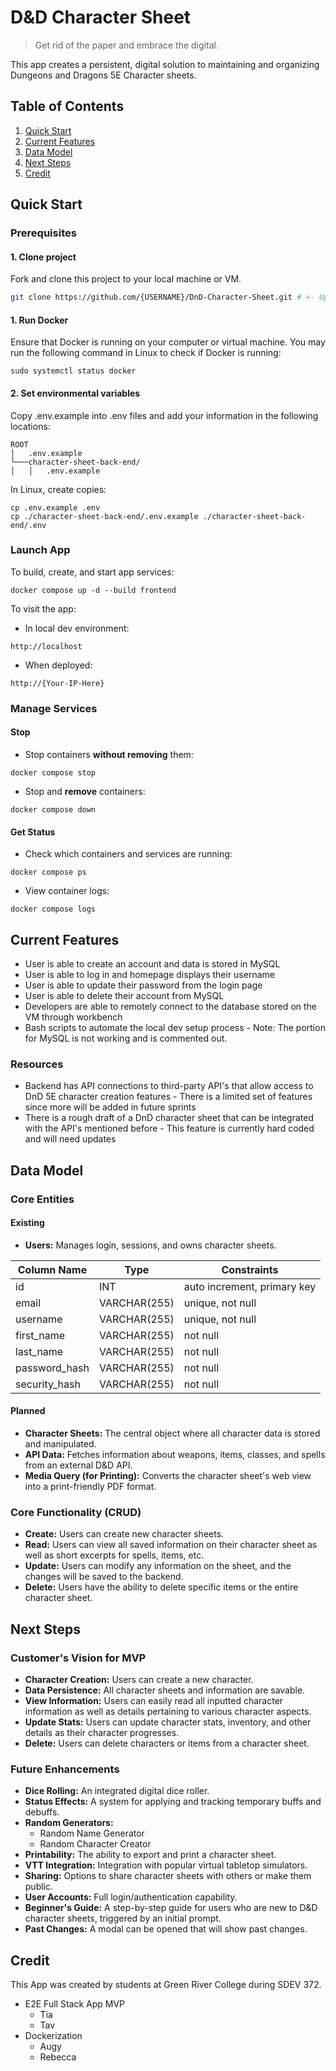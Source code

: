 # D&D Character Sheet
> Get rid of the paper and embrace the digital.

This app creates a persistent, digital solution to maintaining and organizing Dungeons and Dragons 5E Character  sheets.

## Table of Contents
1. [Quick Start](#quick-start)
1. [Current Features](#current-features)
1. [Data Model](#data-model)
1. [Next Steps](#next-steps)
1. [Credit](#credit)
## Quick Start
### Prerequisites
#### 1. Clone project
Fork and clone this project to your local machine or VM.
```bash
git clone https://github.com/{USERNAME}/DnD-Character-Sheet.git # <- Update {USERNAME}
```
#### 1. Run Docker
Ensure that Docker is running on your computer or virtual machine.
You may run the following command in Linux to check if Docker is running:
```
sudo systemctl status docker
```
#### 2. Set environmental variables
Copy .env.example into .env files and add your information in the following locations:
```
ROOT
│   .env.example 
└───character-sheet-back-end/
│   │   .env.example
```
In Linux, create copies:
```
cp .env.example .env
cp ./character-sheet-back-end/.env.example ./character-sheet-back-end/.env
```
### Launch App
To build, create, and start app services:
```
docker compose up -d --build frontend
```
To visit the app:
- In local dev environment:
```url
http://localhost
```
- When deployed:
```url
http://{Your-IP-Here}
```
### Manage Services
#### Stop
- Stop containers **without removing** them:
```
docker compose stop
```
- Stop and **remove** containers:
```
docker compose down
```
#### Get Status
- Check which containers and services are running:
```
docker compose ps
```
- View container logs:
```
docker compose logs
```
## Current Features
- User is able to create an account and data is stored in MySQL
- User is able to log in and homepage displays their username
- User is able to update their password from the login page
- User is able to delete their account from MySQL
- Developers are able to remotely connect to the database stored on the VM through workbench
- Bash scripts to automate the local dev setup process - Note: The portion for MySQL is not working and is commented out. 

### Resources
- Backend has API connections to third-party API's that allow access to DnD 5E character creation features - There is a limited set of features since more will be added in future sprints
- There is a rough draft of a DnD character sheet that can be integrated with the API's mentioned before - This feature is currently hard coded and will need updates
## Data Model
### Core Entities
#### Existing
-  **Users:** Manages login, sessions, and owns character sheets.

| Column Name | Type | Constraints |
| -- | -- | -- |
| id | INT | auto increment, primary key |
| email | VARCHAR(255) | unique, not null |
| username | VARCHAR(255) | unique, not null |
| first_name | VARCHAR(255) | not null |
| last_name | VARCHAR(255) | not null |
| password_hash | VARCHAR(255) | not null |
| security_hash | VARCHAR(255) | not null |

#### Planned
-  **Character Sheets:** The central object where all character data is stored and manipulated.
-  **API Data:** Fetches information about weapons, items, classes, and spells from an external D&D API.
-  **Media Query (for Printing):** Converts the character sheet's web view into a print-friendly PDF format.
### Core Functionality (CRUD)
-  **Create:** Users can create new character sheets.
-  **Read:** Users can view all saved information on their character sheet as well as short excerpts for spells, items, etc.
-  **Update:** Users can modify any information on the sheet, and the changes will be saved to the backend.
-  **Delete:** Users have the ability to delete specific items or the entire character sheet.

## Next Steps
### Customer's Vision for MVP
-  **Character Creation:** Users can create a new character.
-  **Data Persistence:** All character sheets and information are savable.
-  **View Information:** Users can easily read all inputted character information as well as details pertaining to various character aspects.
-  **Update Stats:** Users can update character stats, inventory, and other details as their character progresses.
-  **Delete:** Users can delete characters or items from a character sheet.

### Future Enhancements

-  **Dice Rolling:** An integrated digital dice roller.
-  **Status Effects:** A system for applying and tracking temporary buffs and debuffs.
-  **Random Generators:**
   -  Random Name Generator
   -  Random Character Creator
-  **Printability:** The ability to export and print a character sheet.
-  **VTT Integration:** Integration with popular virtual tabletop simulators.
-  **Sharing:** Options to share character sheets with others or make them public.
-  **User Accounts:** Full login/authentication capability.
-  **Beginner's Guide:** A step-by-step guide for users who are new to D&D character sheets, triggered by an initial prompt.
-  **Past Changes:** A modal can be opened that will show past changes.

## Credit
This App was created by students at Green River College during SDEV 372. 
- E2E Full Stack App MVP
   - Tia
   - Tav
- Dockerization
   - Augy
   - Rebecca